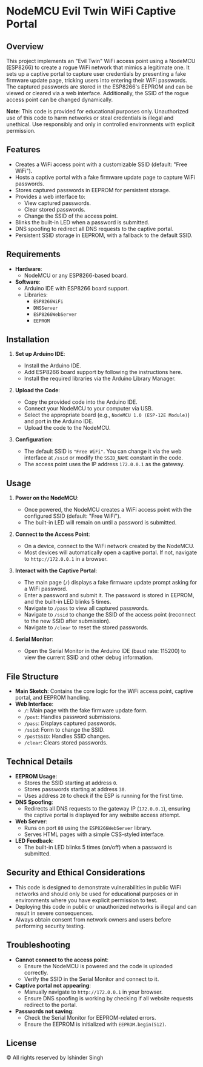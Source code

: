 # NodeMCU Evil Twin WiFi Captive Portal

## Overview

This project implements an "Evil Twin" WiFi access point using a NodeMCU (ESP8266) to create a rogue WiFi network that mimics a legitimate one. It sets up a captive portal to capture user credentials by presenting a fake firmware update page, tricking users into entering their WiFi passwords. The captured passwords are stored in the ESP8266's EEPROM and can be viewed or cleared via a web interface. Additionally, the SSID of the rogue access point can be changed dynamically.

**Note**: This code is provided for educational purposes only. Unauthorized use of this code to harm networks or steal credentials is illegal and unethical. Use responsibly and only in controlled environments with explicit permission.

## Features

- Creates a WiFi access point with a customizable SSID (default: "Free WiFi").
- Hosts a captive portal with a fake firmware update page to capture WiFi passwords.
- Stores captured passwords in EEPROM for persistent storage.
- Provides a web interface to:
  - View captured passwords.
  - Clear stored passwords.
  - Change the SSID of the access point.
- Blinks the built-in LED when a password is submitted.
- DNS spoofing to redirect all DNS requests to the captive portal.
- Persistent SSID storage in EEPROM, with a fallback to the default SSID.

## Requirements

- **Hardware**:
  - NodeMCU or any ESP8266-based board.
- **Software**:
  - Arduino IDE with ESP8266 board support.
  - Libraries:
    - `ESP8266WiFi`
    - `DNSServer`
    - `ESP8266WebServer`
    - `EEPROM`

## Installation

1. **Set up Arduino IDE**:

   - Install the Arduino IDE.
   - Add ESP8266 board support by following the instructions here.
   - Install the required libraries via the Arduino Library Manager.

2. **Upload the Code**:

   - Copy the provided code into the Arduino IDE.
   - Connect your NodeMCU to your computer via USB.
   - Select the appropriate board (e.g., `NodeMCU 1.0 (ESP-12E Module)`) and port in the Arduino IDE.
   - Upload the code to the NodeMCU.

3. **Configuration**:

   - The default SSID is `"Free WiFi"`. You can change it via the web interface at `/ssid` or modify the `SSID_NAME` constant in the code.
   - The access point uses the IP address `172.0.0.1` as the gateway.

## Usage

1. **Power on the NodeMCU**:

   - Once powered, the NodeMCU creates a WiFi access point with the configured SSID (default: "Free WiFi").
   - The built-in LED will remain on until a password is submitted.

2. **Connect to the Access Point**:

   - On a device, connect to the WiFi network created by the NodeMCU.
   - Most devices will automatically open a captive portal. If not, navigate to `http://172.0.0.1` in a browser.

3. **Interact with the Captive Portal**:

   - The main page (`/`) displays a fake firmware update prompt asking for a WiFi password.
   - Enter a password and submit it. The password is stored in EEPROM, and the built-in LED blinks 5 times.
   - Navigate to `/pass` to view all captured passwords.
   - Navigate to `/ssid` to change the SSID of the access point (reconnect to the new SSID after submission).
   - Navigate to `/clear` to reset the stored passwords.

4. **Serial Monitor**:

   - Open the Serial Monitor in the Arduino IDE (baud rate: 115200) to view the current SSID and other debug information.

## File Structure

- **Main Sketch**: Contains the core logic for the WiFi access point, captive portal, and EEPROM handling.
- **Web Interface**:
  - `/`: Main page with the fake firmware update form.
  - `/post`: Handles password submissions.
  - `/pass`: Displays captured passwords.
  - `/ssid`: Form to change the SSID.
  - `/postSSID`: Handles SSID changes.
  - `/clear`: Clears stored passwords.

## Technical Details

- **EEPROM Usage**:
  - Stores the SSID starting at address `0`.
  - Stores passwords starting at address `30`.
  - Uses address `20` to check if the ESP is running for the first time.
- **DNS Spoofing**:
  - Redirects all DNS requests to the gateway IP (`172.0.0.1`), ensuring the captive portal is displayed for any website access attempt.
- **Web Server**:
  - Runs on port `80` using the `ESP8266WebServer` library.
  - Serves HTML pages with a simple CSS-styled interface.
- **LED Feedback**:
  - The built-in LED blinks 5 times (on/off) when a password is submitted.

## Security and Ethical Considerations

- This code is designed to demonstrate vulnerabilities in public WiFi networks and should only be used for educational purposes or in environments where you have explicit permission to test.
- Deploying this code in public or unauthorized networks is illegal and can result in severe consequences.
- Always obtain consent from network owners and users before performing security testing.

## Troubleshooting

- **Cannot connect to the access point**:
  - Ensure the NodeMCU is powered and the code is uploaded correctly.
  - Verify the SSID in the Serial Monitor and connect to it.
- **Captive portal not appearing**:
  - Manually navigate to `http://172.0.0.1` in your browser.
  - Ensure DNS spoofing is working by checking if all website requests redirect to the portal.
- **Passwords not saving**:
  - Check the Serial Monitor for EEPROM-related errors.
  - Ensure the EEPROM is initialized with `EEPROM.begin(512)`.

## License

© All rights reserved by Ishinder Singh
